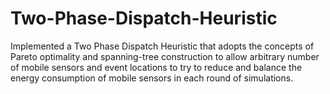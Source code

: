 # Two-Phase-Dispatch-Heuristic
Implemented a Two Phase Dispatch Heuristic that adopts the concepts of Pareto optimality and spanning-tree construction to allow arbitrary number of mobile sensors and event locations to try to reduce and balance the energy consumption of mobile sensors in each round of simulations.
